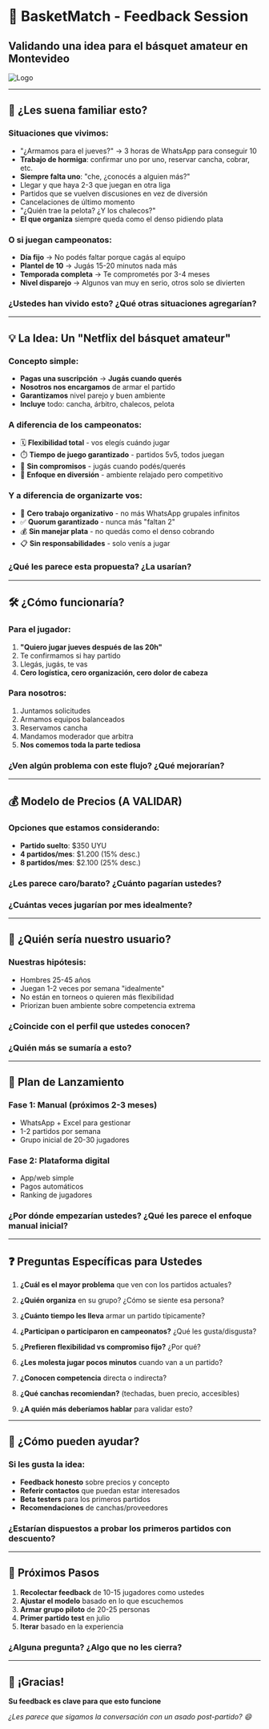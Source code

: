 # 🏀 BasketMatch - Feedback Session
## Validando una idea para el básquet amateur en Montevideo

![Logo](image.png)

---

## 🤔 ¿Les suena familiar esto?

### Situaciones que vivimos:
- "¿Armamos para el jueves?" → 3 horas de WhatsApp para conseguir 10
- **Trabajo de hormiga**: confirmar uno por uno, reservar cancha, cobrar, etc.
- **Siempre falta uno**: "che, ¿conocés a alguien más?"
- Llegar y que haya 2-3 que juegan en otra liga
- Partidos que se vuelven discusiones en vez de diversión
- Cancelaciones de último momento
- "¿Quién trae la pelota? ¿Y los chalecos?"
- **El que organiza** siempre queda como el denso pidiendo plata

### O si juegan campeonatos:
- **Día fijo** → No podés faltar porque cagás al equipo
- **Plantel de 10** → Jugás 15-20 minutos nada más
- **Temporada completa** → Te comprometés por 3-4 meses
- **Nivel disparejo** → Algunos van muy en serio, otros solo se divierten

### **¿Ustedes han vivido esto? ¿Qué otras situaciones agregarían?**

---

## 💡 La Idea: Un "Netflix del básquet amateur"

### Concepto simple:
- **Pagas una suscripción** → **Jugás cuando querés**
- **Nosotros nos encargamos** de armar el partido
- **Garantizamos** nivel parejo y buen ambiente
- **Incluye** todo: cancha, árbitro, chalecos, pelota

### A diferencia de los campeonatos:
- 🗓️ **Flexibilidad total** - vos elegís cuándo jugar
- ⏱️ **Tiempo de juego garantizado** - partidos 5v5, todos juegan
- 🔄 **Sin compromisos** - jugás cuando podés/querés
- 🎯 **Enfoque en diversión** - ambiente relajado pero competitivo

### Y a diferencia de organizarte vos:
- 🚫 **Cero trabajo organizativo** - no más WhatsApp grupales infinitos
- ✅ **Quorum garantizado** - nunca más "faltan 2"
- 💰 **Sin manejar plata** - no quedás como el denso cobrando
- 📋 **Sin responsabilidades** - solo venís a jugar

### **¿Qué les parece esta propuesta? ¿La usarían?**

---

## 🛠️ ¿Cómo funcionaría?

### Para el jugador:
1. **"Quiero jugar jueves después de las 20h"**
2. Te confirmamos si hay partido
3. Llegás, jugás, te vas
4. **Cero logística, cero organización, cero dolor de cabeza**

### Para nosotros:
1. Juntamos solicitudes
2. Armamos equipos balanceados  
3. Reservamos cancha
4. Mandamos moderador que arbitra
5. **Nos comemos toda la parte tediosa**

### **¿Ven algún problema con este flujo? ¿Qué mejorarían?**

---

## 💰 Modelo de Precios (A VALIDAR)

### Opciones que estamos considerando:
- **Partido suelto**: $350 UYU
- **4 partidos/mes**: $1.200 (15% desc.)
- **8 partidos/mes**: $2.100 (25% desc.)

### **¿Les parece caro/barato? ¿Cuánto pagarían ustedes?**
### **¿Cuántas veces jugarían por mes idealmente?**

---

## 🎯 ¿Quién sería nuestro usuario?

### Nuestras hipótesis:
- Hombres 25-45 años
- Juegan 1-2 veces por semana "idealmente"
- No están en torneos o quieren más flexibilidad
- Priorizan buen ambiente sobre competencia extrema

### **¿Coincide con el perfil que ustedes conocen?**
### **¿Quién más se sumaría a esto?**

---

## 🚀 Plan de Lanzamiento

### Fase 1: Manual (próximos 2-3 meses)
- WhatsApp + Excel para gestionar
- 1-2 partidos por semana
- Grupo inicial de 20-30 jugadores

### Fase 2: Plataforma digital
- App/web simple
- Pagos automáticos
- Ranking de jugadores

### **¿Por dónde empezarían ustedes? ¿Qué les parece el enfoque manual inicial?**

---

## ❓ Preguntas Específicas para Ustedes

1. **¿Cuál es el mayor problema** que ven con los partidos actuales?

2. **¿Quién organiza** en su grupo? ¿Cómo se siente esa persona?

3. **¿Cuánto tiempo les lleva** armar un partido típicamente?

4. **¿Participan o participaron en campeonatos?** ¿Qué les gusta/disgusta?

5. **¿Prefieren flexibilidad vs compromiso fijo?** ¿Por qué?

6. **¿Les molesta jugar pocos minutos** cuando van a un partido?

7. **¿Conocen competencia** directa o indirecta?

8. **¿Qué canchas recomiendan?** (techadas, buen precio, accesibles)

9. **¿A quién más deberíamos hablar** para validar esto?

---

## 🤝 ¿Cómo pueden ayudar?

### Si les gusta la idea:
- **Feedback honesto** sobre precios y concepto
- **Referir contactos** que puedan estar interesados
- **Beta testers** para los primeros partidos
- **Recomendaciones** de canchas/proveedores

### **¿Estarían dispuestos a probar los primeros partidos con descuento?**

---

## 📝 Próximos Pasos

1. **Recolectar feedback** de 10-15 jugadores como ustedes
2. **Ajustar el modelo** basado en lo que escuchemos
3. **Armar grupo piloto** de 20-25 personas
4. **Primer partido test** en julio
5. **Iterar** basado en la experiencia

### **¿Alguna pregunta? ¿Algo que no les cierra?**

---

## 🙏 ¡Gracias!

**Su feedback es clave para que esto funcione**

*¿Les parece que sigamos la conversación con un asado post-partido? 😄*
